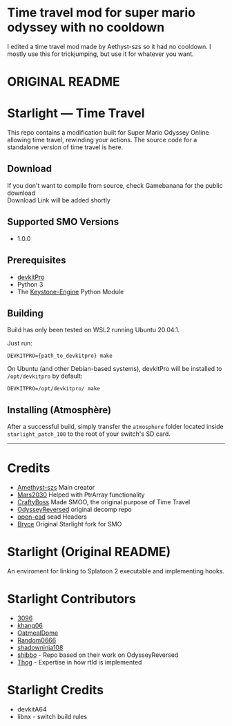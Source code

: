# Time travel mod for super mario odyssey with no cooldown

I edited a time travel mod made by Aethyst-szs so it had no cooldown. I mostly use this for trickjumping, but use it for whatever you want.



# ORIGINAL README



# Starlight — Time Travel

This repo contains a modification built for Super Mario Odyssey Online allowing time travel, rewinding your actions. The source code for a standalone version of time travel is here.

## Download
If you don't want to compile from source, check Gamebanana for the public download  
Download Link will be added shortly

## Supported SMO Versions
- 1.0.0

## Prerequisites

- [devkitPro](https://devkitpro.org/) 
- Python 3
- The [Keystone-Engine](https://www.keystone-engine.org/) Python Module

## Building

Build has only been tested on WSL2 running Ubuntu 20.04.1.

Just run:
```
DEVKITPRO={path_to_devkitpro} make
```

On Ubuntu (and other Debian-based systems), devkitPro will be installed to `/opt/devkitpro` by default:

```
DEVKITPRO=/opt/devkitpro/ make
```

## Installing (Atmosphère)

After a successful build, simply transfer the `atmosphere` folder located inside `starlight_patch_100` to the root of your switch's SD card.

---

# Credits
- [Amethyst-szs](https://github.com/Amethyst-szs) Main creator
- [Mars2030](https://github.com/Mars2032) Helped with PtrArray functionality
- [CraftyBoss](https://github.com/CraftyBoss) Made SMOO, the original purpose of Time Travel
- [OdysseyReversed](https://github.com/shibbo/OdysseyReversed) original decomp repo
- [open-ead](https://github.com/open-ead/sead) sead Headers
- [Bryce](https://github.com/brycewithfiveunderscores/Starlight-SMO-Example/) Original Starlight fork for SMO

# Starlight (Original README)
An enviroment for linking to Splatoon 2 executable and implementing hooks.

# Starlight Contributors
- [3096](https://github.com/3096)
- [khang06](https://github.com/khang06)
- [OatmealDome](https://github.com/OatmealDome)
- [Random0666](https://github.com/random0666)
- [shadowninja108](https://github.com/shadowninja108)
- [shibbo](https://github.com/shibbo) - Repo based on their work on OdysseyReversed
- [Thog](https://github.com/Thog) - Expertise in how rtld is implemented

# Starlight Credits
- devkitA64
- libnx - switch build rules
